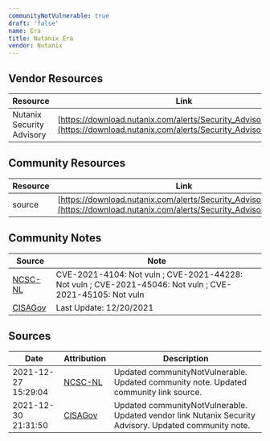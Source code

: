 ```yaml
---
communityNotVulnerable: true
draft: 'false'
name: Era
title: Nutanix Era
vendor: Nutanix
---
```


## Vendor Resources
| Resource | Link |
| --- | --- |
| Nutanix Security Advisory | [https://download.nutanix.com/alerts/Security_Advisory_0023.pdf](https://download.nutanix.com/alerts/Security_Advisory_0023.pdf) |

## Community Resources
| Resource | Link |
| --- | --- |
| source | [https://download.nutanix.com/alerts/Security_Advisory_0023.pdf](https://download.nutanix.com/alerts/Security_Advisory_0023.pdf) |

## Community Notes
| Source | Note |
| --- | --- |
| [NCSC-NL](https://github.com/NCSC-NL/log4shell/blob/main/software/README.md) | CVE-2021-4104: Not vuln ; CVE-2021-44228: Not vuln ; CVE-2021-45046: Not vuln ; CVE-2021-45105: Not vuln </ul> |
| [CISAGov](https://raw.githubusercontent.com/cisagov/log4j-affected-db/develop/README.md) | Last Update: 12/20/2021 |

## Sources
| Date | Attribution | Description |
| --- | --- | --- |
| 2021-12-27 15:29:04 | [NCSC-NL](https://github.com/NCSC-NL/log4shell/blob/main/software/README.md) | Updated communityNotVulnerable. Updated community note. Updated community link source.  |
| 2021-12-30 21:31:50 | [CISAGov](https://raw.githubusercontent.com/cisagov/log4j-affected-db/develop/README.md) | Updated communityNotVulnerable. Updated vendor link Nutanix Security Advisory. Updated community note.  |
